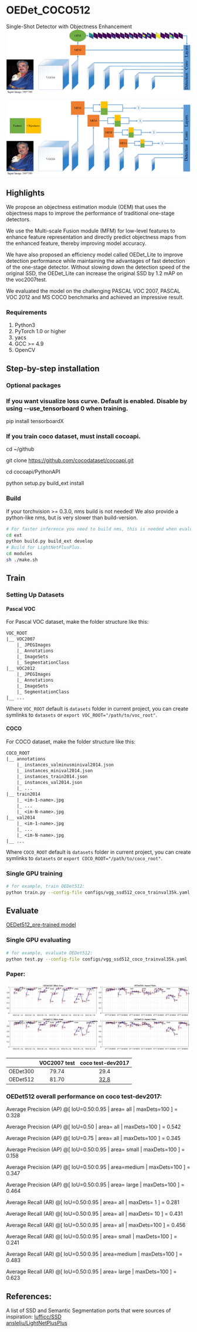 # OEDet_COCO512
Single-Shot Detector with Objectness Enhancement
![image](https://github.com/BarryKCL/OEDet_COCO512/blob/master/figures/OEDet_A.png)

![image](https://github.com/BarryKCL/OEDet_COCO512/blob/master/figures/OEDet_B.png)

## Highlights

  We propose an objectness estimation module (OEM) that uses the objectness maps to improve the performance of traditional one-stage detectors.
  
  We use the Multi-scale Fusion module (MFM) for low-level features to enhance feature representation and directly predict objectness maps from the enhanced feature, thereby improving model accuracy.

  We have also proposed an efficiency model called OEDet_Lite to improve detection performance while maintaining the advantages of fast detection of the one-stage detector. Without slowing down the detection speed of the original SSD, the OEDet_Lite can increase the original SSD by 1.2 mAP on the voc2007test. 

  We evaluated the model on the challenging PASCAL VOC 2007, PASCAL VOC 2012 and MS COCO benchmarks and achieved an impressive result.

### Requirements

1. Python3
1. PyTorch 1.0 or higher
1. yacs
1. GCC >= 4.9
1. OpenCV

## Step-by-step installation

### Optional packages

### If you want visualize loss curve. Default is enabled. Disable by using --use_tensorboard 0 when training.
pip install tensorboardX

### If you train coco dataset, must install cocoapi.
cd ~/github

git clone https://github.com/cocodataset/cocoapi.git

cd cocoapi/PythonAPI

python setup.py build_ext install

### Build
If your torchvision >= 0.3.0, nms build is not needed! We also provide a python-like nms, but is very slower than build-version.
```bash
# For faster inference you need to build nms, this is needed when evaluating. Only training doesn't need this.
cd ext
python build.py build_ext develop
# Build for LightNetPlusPlus.
cd modules
sh ./make.sh
```
## Train
### Setting Up Datasets
#### Pascal VOC

For Pascal VOC dataset, make the folder structure like this:
```
VOC_ROOT
|__ VOC2007
    |_ JPEGImages
    |_ Annotations
    |_ ImageSets
    |_ SegmentationClass
|__ VOC2012
    |_ JPEGImages
    |_ Annotations
    |_ ImageSets
    |_ SegmentationClass
|__ ...
```
Where `VOC_ROOT` default is `datasets` folder in current project, you can create symlinks to `datasets` or `export VOC_ROOT="/path/to/voc_root"`.

#### COCO

For COCO dataset, make the folder structure like this:
```
COCO_ROOT
|__ annotations
    |_ instances_valminusminival2014.json
    |_ instances_minival2014.json
    |_ instances_train2014.json
    |_ instances_val2014.json
    |_ ...
|__ train2014
    |_ <im-1-name>.jpg
    |_ ...
    |_ <im-N-name>.jpg
|__ val2014
    |_ <im-1-name>.jpg
    |_ ...
    |_ <im-N-name>.jpg
|__ ...
```
Where `COCO_ROOT` default is `datasets` folder in current project, you can create symlinks to `datasets` or `export COCO_ROOT="/path/to/coco_root"`.

### Single GPU training
```bash
# for example, train OEDet512:
python train.py --config-file configs/vgg_ssd512_coco_trainval35k.yaml
```

## Evaluate
[OEDet512_pre-trained model](https://pan.baidu.com/s/1J5W8kABCfJ-jRnOsRw1gEQ)

### Single GPU evaluating

```bash
# for example, evaluate OEDet512:
python test.py --config-file configs/vgg_ssd512_coco_trainval35k.yaml
```
### Paper:

![image](https://github.com/BarryKCL/OEDet_COCO512/blob/master/figures/OEDet-analysis.png)

|         | VOC2007 test | coco test-dev2017 |
| :-----: | :----------: |   :----------:    |
| OEDet300 |     79.74     |      29.4         |
| OEDet512 |     81.70     |      [32.8](https://pan.baidu.com/s/1J5W8kABCfJ-jRnOsRw1gEQ)|

### OEDet512 overall performance on coco test-dev2017:
Average Precision  (AP) @[ IoU=0.50:0.95 | area=   all | maxDets=100 ] = 0.328

Average Precision  (AP) @[ IoU=0.50      | area=   all | maxDets=100 ] = 0.542

Average Precision  (AP) @[ IoU=0.75      | area=   all | maxDets=100 ] = 0.345

Average Precision  (AP) @[ IoU=0.50:0.95 | area= small | maxDets=100 ] = 0.158

Average Precision  (AP) @[ IoU=0.50:0.95 | area=medium | maxDets=100 ] = 0.347

Average Precision  (AP) @[ IoU=0.50:0.95 | area= large | maxDets=100 ] = 0.464

Average Recall     (AR) @[ IoU=0.50:0.95 | area=   all | maxDets=  1 ] = 0.281

Average Recall     (AR) @[ IoU=0.50:0.95 | area=   all | maxDets= 10 ] = 0.431

Average Recall     (AR) @[ IoU=0.50:0.95 | area=   all | maxDets=100 ] = 0.456

Average Recall     (AR) @[ IoU=0.50:0.95 | area= small | maxDets=100 ] = 0.241

Average Recall     (AR) @[ IoU=0.50:0.95 | area=medium | maxDets=100 ] = 0.483

Average Recall     (AR) @[ IoU=0.50:0.95 | area= large | maxDets=100 ] = 0.623

## References:
A list of SSD and Semantic Segmentation ports that were sources of inspiration:
[lufficc/SSD](https://github.com/lufficc/SSD)       
[ansleliu/LightNetPlusPlus](https://github.com/ansleliu/LightNetPlusPlus)




